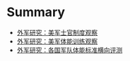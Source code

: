 # Summary
* [外军研究：美军士官制度观察](chapter/army/USArmy-Sergeant.md)
* [外军研究：美军体能训练观察](chapter/army/USArmy-Sergeant.md)
* [外军研究：各国军队体能标准横向评测](chapter/army/Global-PHT-Stand.md)
